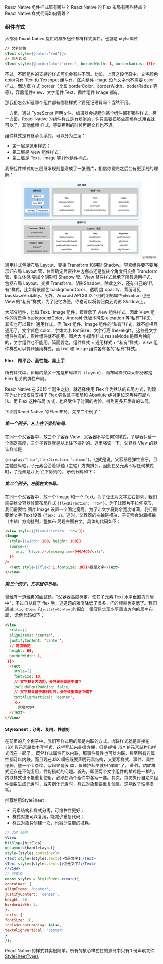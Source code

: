 React Native 组件样式都有哪些？
React Native 的 Flex 布局有哪些特点？
React Native 样式代码如何管理？

### 组件样式

大部分 React Native 提供的框架组件都有样式属性，也就是 style 属性

```html
// 文字颜色
<Text style={{color:'red'}}>
// 圆角边框
<Text style={{borderColor:'green', borderWidth: 1, borderRadius: 5}}>
```

不过，不同组件的支持的样式可能会有些不同。比如，上面这段代码中，文字颜色 color只有 Text 和 TextInput 组件有，图片组件 Image 没有文字也不需要 color 样式。而边框
样式 border（比如 borderColor、borderWidth、boderRadius 等等），容器组件View、文字组件 Text、图片组件 Image 都有。


那我们怎么知道哪个组件都有哪些样式？要死记硬背吗？当然不用。

一方面，通过 TypeScript 声明文件，编辑器会提醒你某个组件都有哪些样式。另一方面，React Native 的组件样式是有规则的，你只需要把那些高频样式用会就可以了，其他低频
样式，等要用到的时候再翻文档也不迟。

组件样式是有继承关系的，可以分为三层：

* 第一层是通用样式；
* 第二层是 View 组件样式；
* 第三层是 Text、Image 等其他组件样式。

我把组件样式的三层继承规则整理成了一张图片，相信你看完之后会有更深刻的理解：![1693734737320](image/02_RN中的样式/1693734737320.png)
通用样式包括布局 Layout、变换 Transform 和阴影 Shadow。容器组件要不要展示归布局 Layout 管，位置确定后要往左边挪点还是旋转个角度归变换 Transform 管，要立体感
要加个阴影归 Shadow 管。View 组件样式继承了所有通用样式，包括布局 Layout、变换 Transform、阴影Shadow，除此之外，还有自己的“私有”样式，比如背景颜色 backgroundColor、透明
度 opacity、背面可见 backfaceVisibility。另外，Android API 28 以下用的阴影属性elevation 也是 View 的“私有”样式，为了记忆方便，你也可以将其归类到阴影 Shadow上。

大部分组件，比如 Text、Image 组件，都继承了 View 组件样式。因此 View 组件的背景色 backgroundColor、Android 低版本阴影 elevation 等“私有”样式，其实也可以算作
通用样式。但 Text 组件、Image 组件的“私有”样式，就不能相互通用了。文字颜色 color、字体大小 fontSize、文字行高 lineHeight，这些是文字组件独有的，图片组件就不能用。图片大
小模型样式 resizeMode 是图片独有的，文字组件也不能用。简而言之，组件样式 = 通用样式 + “私有”样式，View 组件样式可以算作通用样式，而Text 和 Image 组件各有各的“私有”样式。

#### Flex：跨平台、高性能、易上手

所有样式中，你用的最多一定是布局样式（Layout），而布局样式中大部分都是 Flex 相关的弹性布局。

React Native 在 2015 年诞生之初，就选择使用 Flex 作为默认的布局方式，到现在为止也仅仅只支持了 Flex 弹性盒子布局和 Absolute 绝对定位这两种布局方法。而 Flex 这种布局
方式，也经受住了时间的考验，得到更多开发者的认同。

下面是React Native 的 Flex 布局，先举三个例子：

##### 第一个例子，从上往下排列布局。

在同一个父容器中，放三个子容器 View，父容器不写任何的样式，子容器只给一个固定高度，三个子容器就是从上往下排列的。这里强调一下，父容器 VIew 的默认样式是

`{display:"flex",flexDirection:'column'`}。也就是说，父容器是弹性盒子，且主轴是纵轴，子元素会沿着纵轴（主轴）方向排列，因此在父元素不写任何样式时，子元素是从上
往下排列的。
示例代码如下：

##### 第二个例子，左图右文布局。

在同一个父容器中，放一个 Image 和一个 Text。为了让图片文字左右排列，我们需要给父容器设置布局样式 `{flexDirection: 'row'}`。为了让图片不拉伸变形，我们需要给
图片 Image 设置一个固定宽高。为了让文字将剩余宽度铺满，我们需要给文字 Text 设置 `{flex: 1}`。这时，父容器的主轴是横轴，子元素会沿着横轴（主轴）方向排列，整体布
局是左图右文。具体的代码如下：

```html
<View style={{flexDirection: 'row'}}>
<Image
  style={{width: 100, height: 100}}
  source={{
     uri: 'https://placeimg.com/640/480/cats',
  }}
/>
  <Text style={{flex: 1,fontSize: 18}}>我是文字</Text>
</View>
```

##### 第三个例子，文字居中布局。

曾经有一道经典的面试题，"父容器高度确定，使其子元素 Text 水平垂直方向居中"，不过自从有了 flex 后，这道题的难度降低了很多，问的频率也变低了。我们通过 `alignItems` 和` justifyContent `的配合，很容易实现水平垂直方向的居中布局，
示例代码如下：

```html
<View
  style={{
  alignItems: 'center',
  justifyContent: 'center',
  // 高度确定
  height: 60,
  borderWidth: 1,
 }}>
  <Text
    style={{
    fontSize: 18,
    // 文字默认内边距，会导致垂直居中偏下
    includeFontPadding: false,
    // 文字默认基于基线对齐，会导致垂直居中偏下
    textAlignVertical: 'center',
    }}>
      我是文字1
  </Text>
</View>
```

#### StyleSheet：分离、复用、性能好

在前面的几个例子中，我们写样式用的都是内联的方式。内联样式就是直接在 JSX 的元素属性中写样式，这样写起来是很方便，但是却把 JSX 的元素结构和样式混在一起了。
既然样式属性可以内联，那事件属性也可以内联，甚至所有的属性都可以内联。而且现在JSX 模板既要声明元素结构，又要写样式、事件、属性逻辑，整一个大杂烩。写起来是很
爽，但维护起来就很“酸爽”了。
此外，内联样式还存在不能复用，性能损耗的问题。首先，即便两个文字组件的样式是一样的，内联样式也不能重复使用，必须在两个组件中各写一套。其次，每次执行自定义组
件函数生成元素时，或实例化元素时，样式对象都要重复创建，这导致了性能损耗。

推荐使用StyleSheet：

* 元素结构和样式分离，可维护性更好；
* 样式对象可以复用，能减少重复代码；
* 样式对象只创建一次，也减少性能的损耗。

```jsx
// JSX 结构
<View
hitSlop={hitSlop}
onLayout={handleLayout}
style={styles.container}>
<Text style={styles.texts}>我是文字1</Text>
<Text style={styles.texts}>我是文字2</Text>
</View>
// 样式表
const styles = StyleSheet.create({
container: {
alignItems: 'center',
justifyContent: 'center',
height: 60,
borderWidth: 1,
},
texts: {
fontSize: 18,
includeFontPadding: false,
textAlignVertical: 'center',
}
});

```

React Native 的样式其实很简单，所有的核心样式在的源码中只有 1 份声明文件[StyleSheetTypes]()

